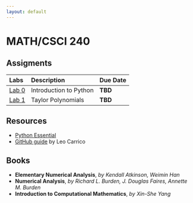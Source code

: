 ```yaml
---
layout: default
---
```


# MATH/CSCI 240

## Assigments


| Labs         | Description       | Due Date |
|:-------------|:------------------|:------|
| [Lab 0](https://github.com/lfc-math-cs/M240/raw/master/0/0.pdf)      | Introduction to Python | __TBD__   |
| [Lab 1](https://github.com/lfc-math-cs/M240/raw/master/1/1_Taylor.pdf)       | Taylor Polynomials | __TBD__  |


## Resources

*   [Python Essential](https://github.com/Foundations-of-Applied-Mathematics/Labs/raw/master/docs/PythonEssentials.pdf)
*   [GitHub guide](https://lcarrico.github.io/git_lesson.html) by Leo Carrico

## Books

* **Elementary Numerical Analysis**, *by Kendall Atkinson, Weimin Han*
* **Numerical Analysis**, *by Richard L. Burden, J. Douglas Faires, Annette M. Burden*
* **Introduction to Computational Mathematics**, *by Xin-She Yang*